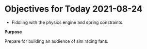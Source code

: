 # Objectives for Today 2021-08-24

- Fiddling with the physics engine and spring constraints.

**Purpose**

Prepare for building an audience of sim racing fans.
